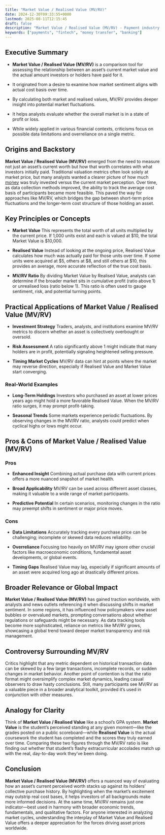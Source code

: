 ```yaml
---
title: "Market Value / Realised Value (MV/RV)"
date: 2024-12-30T09:33:55+0000
lastmod: 2025-08-11T12:15:45
draft: false
description: "Market Value / Realised Value (MV/RV) - Payment industry knowledge and insights"
keywords: ["payments", "fintech", "money transfer", "banking"]
---
```


## Executive Summary

- **Market Value / Realised Value (MV/RV)** is a comparison tool for assessing the relationship between an asset’s current market value and the actual amount investors or holders have paid for it.

- It originated from a desire to examine how market sentiment aligns with actual cost basis over time.

- By calculating both market and realised values, MV/RV provides deeper insight into potential market fluctuations.

- It helps analysts evaluate whether the overall market is in a state of profit or loss.

- While widely applied in various financial contexts, criticisms focus on possible data limitations and overreliance on a single metric.

## Origins and Backstory

**Market Value / Realised Value (MV/RV)** emerged from the need to measure not just an asset’s current worth but how that worth correlates with what investors initially paid. Traditional valuation metrics often look solely at market price, but many analysts wanted a clearer picture of how much [money](https://faisalkhanllc.xyz/resources/payments-wiki/m/money/) was truly invested versus the current market perception. Over time, as data collection methods improved, the ability to track the average cost basis of participants became more feasible. This paved the way for approaches like MV/RV, which bridges the gap between short-term price fluctuations and the longer-term cost structure of those holding an asset.

## Key Principles or Concepts

- **Market Value** This represents the total worth of all units multiplied by the current price. If 1,000 units exist and each is valued at $10, the total Market Value is $10,000.

- **Realised Value** Instead of looking at the ongoing price, Realised Value calculates how much was actually paid for those units over time. If some units were acquired at $5, others at $8, and still others at $10, this provides an average, more accurate reflection of the true cost basis.

- **MV/RV Ratio** By dividing Market Value by Realised Value, analysts can determine if the broader market sits in cumulative profit (ratio above 1) or unrealised loss (ratio below 1). This ratio is often used to gauge sentiment, risk, and potential turning points.

## Practical Applications of Market Value / Realised Value (MV/RV)

- **Investment Strategy** Traders, analysts, and institutions examine MV/RV metrics to discern whether an asset is collectively overbought or oversold.

- **Risk Assessment** A ratio significantly above 1 might indicate that many holders are in profit, potentially signaling heightened selling pressure.

- **Timing Market Cycles** MV/RV data can hint at points where the market may reverse direction, especially if Realised Value and Market Value start converging.

### Real-World Examples

- **Long-Term Holdings** Investors who purchased an asset at lower prices years ago might hold a more favorable Realised Value. When the MV/RV ratio surges, it may prompt profit-taking.

- **Seasonal Trends** Some markets experience periodic fluctuations. By observing changes in the MV/RV ratio, analysts could predict when cyclical highs or lows might occur.

## Pros & Cons of Market Value / Realised Value (MV/RV)

### Pros

- **Enhanced Insight** Combining actual purchase data with current prices offers a more nuanced snapshot of market health.

- **Broad Applicability** MV/RV can be used across different asset classes, making it valuable to a wide range of market participants.

- **Predictive Potential** In certain scenarios, monitoring changes in the ratio may preempt shifts in sentiment or major price moves.

### Cons

- **Data Limitations** Accurately tracking every purchase price can be challenging; incomplete or skewed data reduces reliability.

- **Overreliance** Focusing too heavily on MV/RV may ignore other crucial factors like macroeconomic conditions, fundamental asset developments, or global events.

- **Timing Gaps** Realised Value may lag, especially if significant amounts of an asset were acquired long ago at drastically different prices.

## Broader Relevance or Global Impact

**Market Value / Realised Value (MV/RV)** has gained traction worldwide, with analysts and news outlets referencing it when discussing shifts in market sentiment. In some regions, it has influenced how policymakers view asset bubbles or overvalued markets, prompting conversations about whether regulations or safeguards might be necessary. As data tracking tools become more sophisticated, reliance on metrics like MV/RV grows, showcasing a global trend toward deeper market transparency and risk management.

## Controversy Surrounding MV/RV

Critics highlight that any metric dependent on historical transaction data can be skewed by a few large transactions, incomplete records, or sudden changes in market behavior. Another point of contention is that the ratio format might oversimplify complex market dynamics, leading casual observers to draw hasty conclusions. Still, many participants see MV/RV as a valuable piece in a broader analytical toolkit, provided it’s used in conjunction with other measures.

## Analogy for Clarity

Think of **Market Value / Realised Value** like a school’s GPA system. **Market Value** is the student’s perceived standing at any given moment—like the grades posted on a public scoreboard—while **Realised Value** is the actual coursework the student has completed and the scores they truly earned over time. Comparing these two figures through the MV/RV ratio is like finding out whether that student’s flashy extracurricular accolades match up with the real, day-to-day work they’ve been doing.

## Conclusion

**Market Value / Realised Value (MV/RV)** offers a nuanced way of evaluating how an asset’s current perceived worth stacks up against its holders’ collective purchase history. By highlighting when the market’s excitement may outstrip real cost bases, it helps investors of all backgrounds make more informed decisions. At the same time, MV/RV remains just one indicator—best used in harmony with broader economic trends, fundamentals, and qualitative factors. For anyone interested in analyzing market cycles, understanding the interplay of Market Value and Realised Value offers a deeper appreciation for the forces driving asset prices worldwide.